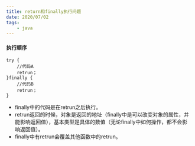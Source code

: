 ```yaml
---
title: return和finally执行问题
date: 2020/07/02
tags: 
    - java
---
```


<!-- more -->
#### 执行顺序
```
try {
    //代码A
    retrun；
}finally {
    //代码B
    retrun；
}
```
* finally中的代码是在retrun之后执行。
* retrun返回的时候，对象是返回的地址（finally中是可以改变对象的属性，并能影响返回值），基本类型是具体的数值（无论finally中如何操作，都不会影响返回值）。
* finally中有retrun会覆盖其他函数中的retrun。